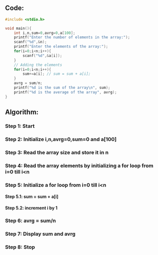## Code:
```c
#include <stdio.h>

void main(){
    int i,n,sum=0,avrg=0,a[100];
    printf("Enter the number of elements in the array:");
    scanf("%d",&n);
    printf("Enter the elements of the array:");
    for(i=0;i<n;i++){
        scanf("%d",&a[i]);
    }
    // Adding the elements
    for(i=0;i<n;i++){
        sum+=a[i]; // sum = sum + a[i];
    }
    avrg = sum/n;
    printf("%d is the sum of the array\n", sum);
    printf("%d is the average of the array", avrg);
}
```
## Algorithm:

### Step 1: Start

### Step 2: Initialize i,n,avrg=0,sum=0 and a[100]

### Step 3: Read the array size and store it in n

### Step 4: Read the array elements by initializing a for loop from i=0 till i<n

### Step 5: Initialize a for loop from i=0 till i<n

#### Step 5.1: sum = sum + a[i]
#### Step 5.2: increment i by 1

### Step 6: avrg = sum/n

### Step 7: Display sum and avrg

### Step 8: Stop